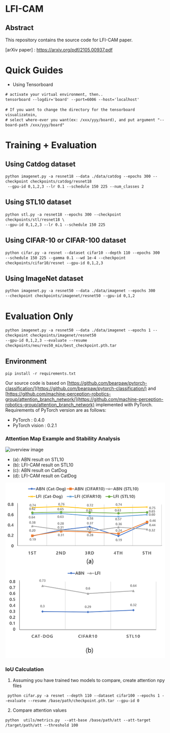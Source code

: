 # LFI-CAM

## Abstract

This repository contains the source code for LFI-CAM paper.

[arXiv paper] : https://arxiv.org/pdf/2105.00937.pdf 

# Quick Guides
- Using Tensorboard
```
# activate your virtual environment, then..
tensorboard --logdir='board' --port=6006 --host='localhost'

# If you want to change the directory for the tensorboard visualizatoin,
# select where-ever you want(ex: /xxx/yyy/board), and put argument "--board-path /xxx/yyy/board"
```

# Training + Evaluation
## Using Catdog dataset
```
python imagenet.py -a resnet18 --data ./data/catdog --epochs 300 --checkpoint checkpoints/catdog/resnet18
 --gpu-id 0,1,2,3 --lr 0.1 --schedule 150 225 --num_classes 2
```

## Using STL10 dataset
```
python stl.py -a resnet18 --epochs 300 --checkpoint 
checkpoints/stl/resnet18 \
--gpu-id 0,1,2,3 --lr 0.1 --schedule 150 225
```

## Using CIFAR-10 or CIFAR-100 dataset
```
python cifar.py -a resnet --dataset cifar10 --depth 110 --epochs 300 
--schedule 150 225 --gamma 0.1 --wd 1e-4 --checkpoint checkpoints/cifar10/resnet --gpu-id 0,1,2,3
```

## Using ImageNet dataset
```
python imagenet.py -a resnet50 --data ./data/imagenet --epochs 300 
--checkpoint checkpoints/imagenet/resnet50 --gpu-id 0,1,2
```

# Evaluation Only
```
python imagenet.py -a resnet50 --data ./data/imagenet --epochs 1 --checkpoint checkpoints/imagenet/resnet50 
--gpu-id 0,1,2,3 --evaluate --resume checkpoints/neu/res50_mix/best_checkpoint.pth.tar
```


## Environment
```
pip install -r requirements.txt
```

Our source code is based on [https://github.com/bearpaw/pytorch-classification/](https://github.com/bearpaw/pytorch-classification/) and [https://github.com/machine-perception-robotics-group/attention_branch_network/](https://github.com/machine-perception-robotics-group/attention_branch_network) implemented with PyTorch. 
Requirements of PyTorch version are as follows:
- PyTorch : 0.4.0
- PyTorch vision : 0.2.1

### Attention Map Example and Stability Analysis
![overview image](./asset/Stability_Test.png)
- (a): ABN result on STL10
- (b): LFI-CAM result on STL10
- (c): ABN result on CatDog
- (d): LFI-CAM result on CatDog

![overview image](./asset/IOU_Test.png)


### IoU Calculation
1. Assuming you have trained two models to compare, create attention npy files
```
 python cifar.py -a resnet --depth 110 --dataset cifar100 --epochs 1 --evaluate --resume /base/path/checkpoint.pth.tar --gpu-id 0
```
2. Compare attention values
```
python  utils/metrics.py  --att-base /base/path/att --att-target /target/path/att --threshold 100

```

